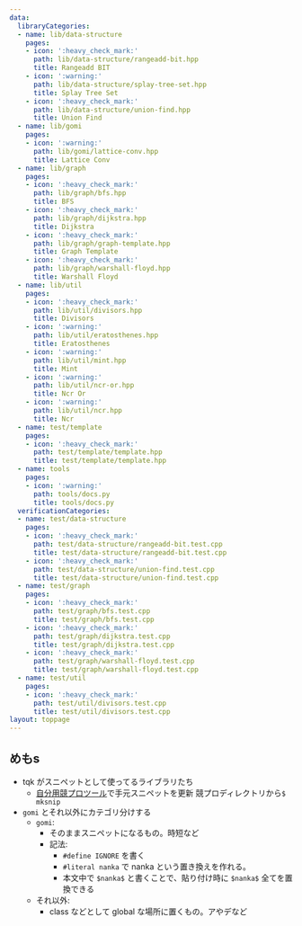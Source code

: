 ```yaml
---
data:
  libraryCategories:
  - name: lib/data-structure
    pages:
    - icon: ':heavy_check_mark:'
      path: lib/data-structure/rangeadd-bit.hpp
      title: Rangeadd BIT
    - icon: ':warning:'
      path: lib/data-structure/splay-tree-set.hpp
      title: Splay Tree Set
    - icon: ':heavy_check_mark:'
      path: lib/data-structure/union-find.hpp
      title: Union Find
  - name: lib/gomi
    pages:
    - icon: ':warning:'
      path: lib/gomi/lattice-conv.hpp
      title: Lattice Conv
  - name: lib/graph
    pages:
    - icon: ':heavy_check_mark:'
      path: lib/graph/bfs.hpp
      title: BFS
    - icon: ':heavy_check_mark:'
      path: lib/graph/dijkstra.hpp
      title: Dijkstra
    - icon: ':heavy_check_mark:'
      path: lib/graph/graph-template.hpp
      title: Graph Template
    - icon: ':heavy_check_mark:'
      path: lib/graph/warshall-floyd.hpp
      title: Warshall Floyd
  - name: lib/util
    pages:
    - icon: ':heavy_check_mark:'
      path: lib/util/divisors.hpp
      title: Divisors
    - icon: ':warning:'
      path: lib/util/eratosthenes.hpp
      title: Eratosthenes
    - icon: ':warning:'
      path: lib/util/mint.hpp
      title: Mint
    - icon: ':warning:'
      path: lib/util/ncr-or.hpp
      title: Ncr Or
    - icon: ':warning:'
      path: lib/util/ncr.hpp
      title: Ncr
  - name: test/template
    pages:
    - icon: ':heavy_check_mark:'
      path: test/template/template.hpp
      title: test/template/template.hpp
  - name: tools
    pages:
    - icon: ':warning:'
      path: tools/docs.py
      title: tools/docs.py
  verificationCategories:
  - name: test/data-structure
    pages:
    - icon: ':heavy_check_mark:'
      path: test/data-structure/rangeadd-bit.test.cpp
      title: test/data-structure/rangeadd-bit.test.cpp
    - icon: ':heavy_check_mark:'
      path: test/data-structure/union-find.test.cpp
      title: test/data-structure/union-find.test.cpp
  - name: test/graph
    pages:
    - icon: ':heavy_check_mark:'
      path: test/graph/bfs.test.cpp
      title: test/graph/bfs.test.cpp
    - icon: ':heavy_check_mark:'
      path: test/graph/dijkstra.test.cpp
      title: test/graph/dijkstra.test.cpp
    - icon: ':heavy_check_mark:'
      path: test/graph/warshall-floyd.test.cpp
      title: test/graph/warshall-floyd.test.cpp
  - name: test/util
    pages:
    - icon: ':heavy_check_mark:'
      path: test/util/divisors.test.cpp
      title: test/util/divisors.test.cpp
layout: toppage
---
```

## めもs
- tqk がスニペットとして使ってるライブラリたち
  - [自分用競プロツール](https://github.com/tqkoh/ac)で手元スニペットを更新 競プロディレクトリから`$ mksnip`
- `gomi` とそれ以外にカテゴリ分けする
  - `gomi`: 
    - そのままスニペットになるもの。時短など
    - 記法:
      - `#define IGNORE` を書く
      - `#literal nanka` で nanka という置き換えを作れる。
      - 本文中で `$nanka$` と書くことで、貼り付け時に `$nanka$` 全てを置換できる
  - それ以外: 
    - class などとして global な場所に置くもの。アやデなど
